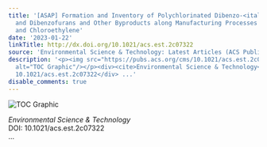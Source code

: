```yaml
---
title: '[ASAP] Formation and Inventory of Polychlorinated Dibenzo‑<italic toggle="yes">p</italic>‑dioxins
  and Dibenzofurans and Other Byproducts along Manufacturing Processes of Chlorobenzene
  and Chloroethylene'
date: '2023-01-22'
linkTitle: http://dx.doi.org/10.1021/acs.est.2c07322
source: 'Environmental Science & Technology: Latest Articles (ACS Publications)'
description: '<p><img src="https://pubs.acs.org/cms/10.1021/acs.est.2c07322/asset/images/medium/es2c07322_0008.gif"
  alt="TOC Graphic"/></p><div><cite>Environmental Science & Technology</cite></div><div>DOI:
  10.1021/acs.est.2c07322</div> ...'
disable_comments: true
---
```

<p><img src="https://pubs.acs.org/cms/10.1021/acs.est.2c07322/asset/images/medium/es2c07322_0008.gif" alt="TOC Graphic"/></p><div><cite>Environmental Science & Technology</cite></div><div>DOI: 10.1021/acs.est.2c07322</div> ...